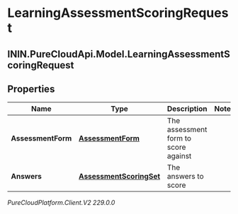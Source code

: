 # LearningAssessmentScoringRequest

## ININ.PureCloudApi.Model.LearningAssessmentScoringRequest

## Properties

|Name | Type | Description | Notes|
|------------ | ------------- | ------------- | -------------|
| **AssessmentForm** | [**AssessmentForm**](AssessmentForm) | The assessment form to score against | |
| **Answers** | [**AssessmentScoringSet**](AssessmentScoringSet) | The answers to score | |



_PureCloudPlatform.Client.V2 229.0.0_
